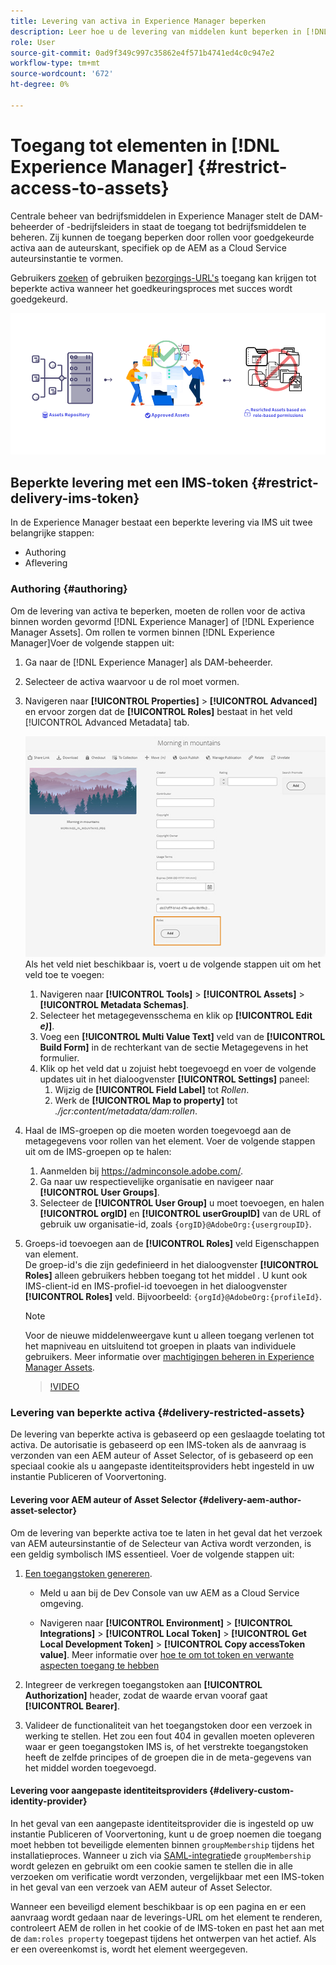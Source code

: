 ```yaml
---
title: Levering van activa in Experience Manager beperken
description: Leer hoe u de levering van middelen kunt beperken in [!DNL Experience Manager].
role: User
source-git-commit: 0ad9f349c997c35862e4f571b4741ed4c0c947e2
workflow-type: tm+mt
source-wordcount: '672'
ht-degree: 0%

---
```


# Toegang tot elementen in [!DNL Experience Manager] {#restrict-access-to-assets}

Centrale beheer van bedrijfsmiddelen in Experience Manager stelt de DAM-beheerder of -bedrijfsleiders in staat de toegang tot bedrijfsmiddelen te beheren. Zij kunnen de toegang beperken door rollen voor goedgekeurde activa aan de auteurskant, specifiek op de AEM as a Cloud Service auteursinstantie te vormen.

Gebruikers [zoeken](search-assets-api.md) of gebruiken [bezorgings-URL&#39;s](deliver-assets-apis.md) toegang kan krijgen tot beperkte activa wanneer het goedkeuringsproces met succes wordt goedgekeurd.

![Beperkte toegang tot activa](/help/assets/assets/restricted-access.png)

## Beperkte levering met een IMS-token {#restrict-delivery-ims-token}

In de Experience Manager bestaat een beperkte levering via IMS uit twee belangrijke stappen:

* Authoring
* Aflevering

### Authoring {#authoring}

Om de levering van activa te beperken, moeten de rollen voor de activa binnen worden gevormd [!DNL Experience Manager] of [!DNL Experience Manager Assets]. Om rollen te vormen binnen [!DNL Experience Manager]Voer de volgende stappen uit:

1. Ga naar de [!DNL Experience Manager] als DAM-beheerder.
1. Selecteer de activa waarvoor u de rol moet vormen.
1. Navigeren naar **[!UICONTROL Properties]** > **[!UICONTROL Advanced]** en ervoor zorgen dat de **[!UICONTROL Roles]** bestaat in het veld [!UICONTROL Advanced Metadata] tab.

   ![Metagegevens rollen](/help/assets/assets/roles_metadata.jpg)
Als het veld niet beschikbaar is, voert u de volgende stappen uit om het veld toe te voegen:

   1. Navigeren naar **[!UICONTROL Tools]** > **[!UICONTROL Assets]** > **[!UICONTROL Metadata Schemas]**.
   1. Selecteer het metagegevensschema en klik op **[!UICONTROL Edit _e)_]**.
   1. Voeg een **[!UICONTROL Multi Value Text]** veld van de **[!UICONTROL Build Form]** in de rechterkant van de sectie Metagegevens in het formulier.
   1. Klik op het veld dat u zojuist hebt toegevoegd en voer de volgende updates uit in het dialoogvenster  **[!UICONTROL Settings]** paneel:
      1. Wijzig de **[!UICONTROL Field Label]** tot _Rollen_.
      1. Werk de **[!UICONTROL Map to property]** tot _./jcr:content/metadata/dam:rollen_.

1. Haal de IMS-groepen op die moeten worden toegevoegd aan de metagegevens voor rollen van het element. Voer de volgende stappen uit om de IMS-groepen op te halen:
   1. Aanmelden bij https://adminconsole.adobe.com/.
   1. Ga naar uw respectievelijke organisatie en navigeer naar **[!UICONTROL User Groups]**.
   1. Selecteer de **[!UICONTROL User Group]** u moet toevoegen, en halen **[!UICONTROL orgID]** en **[!UICONTROL userGroupID]** van de URL of gebruik uw organisatie-id, zoals `{orgID}@AdobeOrg:{usergroupID}`.

1. Groeps-id toevoegen aan de **[!UICONTROL Roles]** veld Eigenschappen van element. <br>
De groep-id&#39;s die zijn gedefinieerd in het dialoogvenster **[!UICONTROL Roles]** alleen gebruikers hebben toegang tot het middel . U kunt ook IMS-client-id en IMS-profiel-id toevoegen in het dialoogvenster **[!UICONTROL Roles]** veld. Bijvoorbeeld: `{orgId}@AdobeOrg:{profileId}`.

   >[!NOTE]
   >
   >Voor de nieuwe middelenweergave kunt u alleen toegang verlenen tot het mapniveau en uitsluitend tot groepen in plaats van individuele gebruikers. Meer informatie over [machtigingen beheren in Experience Manager Assets](https://experienceleague.adobe.com/en/docs/experience-manager-assets-essentials/help/get-started-admins/folder-access/manage-permissions).

   >[!VIDEO](https://video.tv.adobe.com/v/3427429)

### Levering van beperkte activa {#delivery-restricted-assets}

De levering van beperkte activa is gebaseerd op een geslaagde toelating tot activa. De autorisatie is gebaseerd op een IMS-token als de aanvraag is verzonden van een AEM auteur of Asset Selector, of is gebaseerd op een speciaal cookie als u aangepaste identiteitsproviders hebt ingesteld in uw instantie Publiceren of Voorvertoning.

#### Levering voor AEM auteur of Asset Selector {#delivery-aem-author-asset-selector}

Om de levering van beperkte activa toe te laten in het geval dat het verzoek van AEM auteursinstantie of de Selecteur van Activa wordt verzonden, is een geldig symbolisch IMS essentieel. Voer de volgende stappen uit:

1. [Een toegangstoken genereren](https://experienceleague.adobe.com/docs/experience-manager-cloud-service/content/implementing/developing/generating-access-tokens-for-server-side-apis.html?lang=en#generating-the-access-token).
   * Meld u aan bij de Dev Console van uw AEM as a Cloud Service omgeving.

   * Navigeren naar **[!UICONTROL Environment]** > **[!UICONTROL Integrations]** > **[!UICONTROL Local Token]** > **[!UICONTROL Get Local Development Token]** > **[!UICONTROL Copy accessToken value]**. Meer informatie over [hoe te om tot token en verwante aspecten toegang te hebben](https://experienceleague.adobe.com/docs/experience-manager-cloud-service/content/implementing/developing/generating-access-tokens-for-server-side-apis.html?lang=en#generating-the-access-token)

1. Integreer de verkregen toegangstoken aan **[!UICONTROL Authorization]** header, zodat de waarde ervan vooraf gaat **[!UICONTROL Bearer]**.

1. Valideer de functionaliteit van het toegangstoken door een verzoek in werking te stellen. Het zou een fout 404 in gevallen moeten opleveren waar er geen toegangstoken IMS is, of het verstrekte toegangstoken heeft de zelfde principes of de groepen die in de meta-gegevens van het middel worden toegevoegd.

#### Levering voor aangepaste identiteitsproviders {#delivery-custom-identity-provider}

In het geval van een aangepaste identiteitsprovider die is ingesteld op uw instantie Publiceren of Voorvertoning, kunt u de groep noemen die toegang moet hebben tot beveiligde elementen binnen `groupMembership` tijdens het installatieproces. Wanneer u zich via [SAML-integratie](https://experienceleague.adobe.com/en/docs/experience-manager-learn/cloud-service/authentication/saml-2-0)de `groupMembership` wordt gelezen en gebruikt om een cookie samen te stellen die in alle verzoeken om verificatie wordt verzonden, vergelijkbaar met een IMS-token in het geval van een verzoek van AEM auteur of Asset Selector.

Wanneer een beveiligd element beschikbaar is op een pagina en er een aanvraag wordt gedaan naar de leverings-URL om het element te renderen, controleert AEM de rollen in het cookie of de IMS-token en past het aan met de `dam:roles property` toegepast tijdens het ontwerpen van het actief. Als er een overeenkomst is, wordt het element weergegeven.
